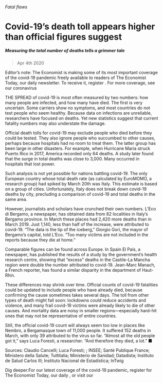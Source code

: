 ###### Fatal flaws
# Covid-19’s death toll appears higher than official figures suggest 
##### Measuring the total number of deaths tells a grimmer tale 
> Apr 4th 2020 
Editor’s note: The Economist is making some of its most important coverage of the covid-19 pandemic freely available to readers of The Economist Today, our daily newsletter. To receive it, register . For more coverage, see our coronavirus 


THE SPREAD of covid-19 is most often measured by two numbers: how many people are infected, and how many have died. The first is very uncertain. Some carriers show no symptoms, and most countries do not test people who seem healthy. Because data on infections are unreliable, researchers have focused on deaths. Yet new statistics suggest that current fatality numbers may also understate the damage.
Official death tolls for covid-19 may exclude people who died before they could be tested. They also ignore people who succumbed to other causes, perhaps because hospitals had no room to treat them. The latter group has been large in other disasters. For example, when Hurricane Maria struck Puerto Rico in 2017, America recorded only 64 deaths. A study later found that the surge in total deaths was close to 3,000. Many occurred in hospitals that lost power.

Such analysis is not yet possible for nations battling covid-19. The only European country whose total death rate (as calculated by EuroMOMO, a research group) had spiked by March 20th was Italy. This estimate is based on a group of cities. Unfortunately, Italy does not break down covid-19 deaths by city, precluding a comparison of covid-19 and total deaths in the same area.
However, journalists and scholars have crunched their own numbers. L’Eco di Bergamo, a newspaper, has obtained data from 82 localities in Italy’s Bergamo province. In March these places had 2,420 more deaths than in March 2019. Just 1,140, less than half of the increase, were attributed to covid-19. “The data is the tip of the iceberg,” Giorgio Gori, the mayor of Bergamo’s capital, told L’Eco. “Too many victims are not included in the reports because they die at home.”
Comparable figures can be found across Europe. In Spain El País, a newspaper, has published the results of a study by the government’s health research centre, showing that “excess” deaths in the Castile-La Mancha region were double the number attributed to covid-19. Jean-Marc Manach, a French reporter, has found a similar disparity in the department of Haut-Rhin.


These differences may shrink over time. Official counts of covid-19 fatalities could be updated to include people who have already died, because confirming the cause sometimes takes several days. The toll from other types of death might fall soon: lockdowns could reduce accidents and violence, and many frail covid-19 victims were already likely to die of other causes. And mortality data are noisy in smaller regions—especially hard-hit ones that may not be representative of entire countries.
Still, the official covid-19 count will always seem too low in places like Nembro, a Bergamasque town of 11,000 people. It suffered 152 deaths in March, with only 39 attributed to the virus so far. “Almost all the old people got it,” says Luca Foresti, a researcher. “And therefore they died, a lot.” ■
Sources: Claudio Cancelli; Luca Foresti; ; INSEE; Santé Publique France; Ministero della Salute; Tuttitalia; Ministerio de Sanidad; Datadista; Instituto de Salud Carlos III; Instituto Nacional de Estadística; InTwig

Dig deeper:For our latest coverage of the covid-19 pandemic, register for The Economist Today, our daily , or visit our 
